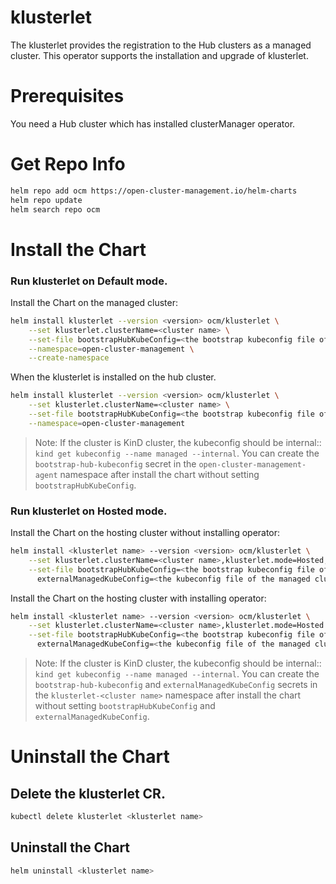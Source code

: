 # klusterlet

The klusterlet provides the registration to the Hub clusters as a managed cluster.
This operator supports the installation and upgrade of klusterlet.

# Prerequisites

You need a Hub cluster which has installed clusterManager operator.

# Get Repo Info

```bash
helm repo add ocm https://open-cluster-management.io/helm-charts
helm repo update
helm search repo ocm
```

# Install the Chart

### Run klusterlet on Default mode.

Install the Chart on the managed cluster:

```bash
helm install klusterlet --version <version> ocm/klusterlet \
    --set klusterlet.clusterName=<cluster name> \
    --set-file bootstrapHubKubeConfig=<the bootstrap kubeconfig file of hub cluster> \
    --namespace=open-cluster-management \
    --create-namespace
```

When the klusterlet is installed on the hub cluster.

```bash
helm install klusterlet --version <version> ocm/klusterlet \
    --set klusterlet.clusterName=<cluster name> \
    --set-file bootstrapHubKubeConfig=<the bootstrap kubeconfig file of hub cluster> \
    --namespace=open-cluster-management
```

> Note:
> If the cluster is KinD cluster, the kubeconfig should be internal:: `kind get kubeconfig --name managed --internal`.
> You can create the `bootstrap-hub-kubeconfig` secret in the `open-cluster-management-agent` namespace
> after install the chart without setting `bootstrapHubKubeConfig`.

### Run klusterlet on Hosted mode.

Install the Chart on the hosting cluster without installing operator:

```bash
helm install <klusterlet name> --version <version> ocm/klusterlet \
    --set klusterlet.clusterName=<cluster name>,klusterlet.mode=Hosted,noOperator=true \
    --set-file bootstrapHubKubeConfig=<the bootstrap kubeconfig file of hub cluster>,\
      externalManagedKubeConfig=<the kubeconfig file of the managed cluster>
```

Install the Chart on the hosting cluster with installing operator:

```bash
helm install <klusterlet name> --version <version> ocm/klusterlet \
    --set klusterlet.clusterName=<cluster name>,klusterlet.mode=Hosted \
    --set-file bootstrapHubKubeConfig=<the bootstrap kubeconfig file of hub cluster>,\
      externalManagedKubeConfig=<the kubeconfig file of the managed cluster>
```

> Note:
> If the cluster is KinD cluster, the kubeconfig should be internal:: `kind get kubeconfig --name managed --internal`.
> You can create the `bootstrap-hub-kubeconfig` and `externalManagedKubeConfig` secrets in the `klusterlet-<cluster name>` namespace
> after install the chart without setting `bootstrapHubKubeConfig` and `externalManagedKubeConfig`.


# Uninstall the Chart

## Delete the klusterlet CR.

``` bash
kubectl delete klusterlet <klusterlet name>
```

## Uninstall the Chart

```bash
helm uninstall <klusterlet name>
```

